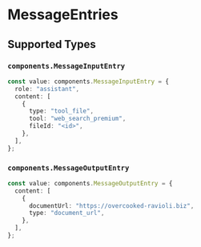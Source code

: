 # MessageEntries


## Supported Types

### `components.MessageInputEntry`

```typescript
const value: components.MessageInputEntry = {
  role: "assistant",
  content: [
    {
      type: "tool_file",
      tool: "web_search_premium",
      fileId: "<id>",
    },
  ],
};
```

### `components.MessageOutputEntry`

```typescript
const value: components.MessageOutputEntry = {
  content: [
    {
      documentUrl: "https://overcooked-ravioli.biz",
      type: "document_url",
    },
  ],
};
```

